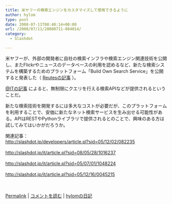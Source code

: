 ```yaml
---
title: 米ヤフーの検索エンジンをカスタマイズして使用できるように
author: hylom
type: post
date: 2008-07-11T08:40:14+00:00
url: /2008/07/11/20080711-084014/
category:
  - Slashdot

---
```

米ヤフーが、外部の開発者に自社の検索インフラや検索エンジン関連技術を公開し、またFlickrやニュースのデータベースの利用を認めるなど、新たな検索システムを構築するためのプラットフォーム「Build Own Search Service」を公開すると発表した（   [Reutesの記事][1] ）。

  [@ITの記事][2] によると、無制限にクエリを行える検索APIなどが提供されるということだ。

新たな検索技術を開発するには多大なコストが必要だが、このプラットフォームを利用することで、安価に新たなネット検索サービスを生み出せる可能性がある。APIはRESTやPythonライブラリで提供されるとのことで、興味のある方は試してみてはいかがだろうか。

関連記事：     
http://slashdot.jp/developers/article.pl?sid=05/12/02/082235 </br>     
http://slashdot.jp/it/article.pl?sid=08/05/28/1016237 </br>     
http://slashdot.jp/it/article.pl?sid=05/07/01/1048224 </br>     
http://slashdot.jp/it/article.pl?sid=05/12/16/0045215 </br>    
</br>

  [Permalink][3] |   [コメントを読む][4] |   [hylomの日記][5]

 [1]: http://jp.reuters.com/article/technologyNews/idJPJAPAN-32689220080710
 [2]: http://www.atmarkit.co.jp/news/200807/10/boss.html
 [3]: http://slashdot.jp/~hylom/journal/445700
 [4]: http://slashdot.jp/~hylom/journal/445700#acomments
 [5]: http://slashdot.jp/~hylom/journal/
